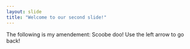 ```yaml
---
layout: slide
title: "Welcome to our second slide!"
---
```

The following is my amendement: Scoobe doo!
Use the left arrow to go back!
